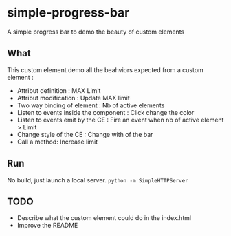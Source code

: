 # simple-progress-bar
A simple progress bar to demo the beauty of custom elements

## What
This custom element demo all the beahviors expected from a custom element :

- Attribut definition : MAX Limit
- Attribut modification : Update MAX limit
- Two way binding of element : Nb of active elements 
- Listen to events inside the component : Click change the color
- Listen to events emit by the CE : Fire an event when nb of active element > Limit
- Change style of the CE : Change with of the bar
- Call a method: Increase limit


## Run
No build, just launch a local server.
`python -m SimpleHTTPServer`


## TODO 
- Describe what the custom element could do in the index.html
- Improve the README
